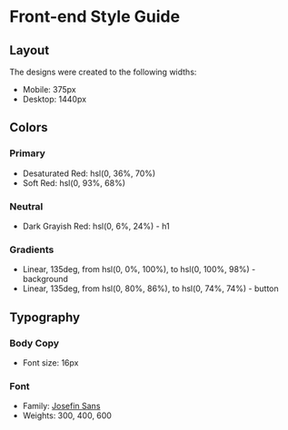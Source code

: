 # Front-end Style Guide

## Layout

The designs were created to the following widths:

- Mobile: 375px
- Desktop: 1440px

## Colors

### Primary

- Desaturated Red: hsl(0, 36%, 70%)
- Soft Red: hsl(0, 93%, 68%)

### Neutral

- Dark Grayish Red: hsl(0, 6%, 24%) - h1

### Gradients

- Linear, 135deg, from hsl(0, 0%, 100%), to hsl(0, 100%, 98%) - background
- Linear, 135deg, from hsl(0, 80%, 86%), to hsl(0, 74%, 74%) - button

## Typography

### Body Copy

- Font size: 16px

### Font

- Family: [Josefin Sans](https://fonts.google.com/specimen/Josefin+Sans)
- Weights: 300, 400, 600
